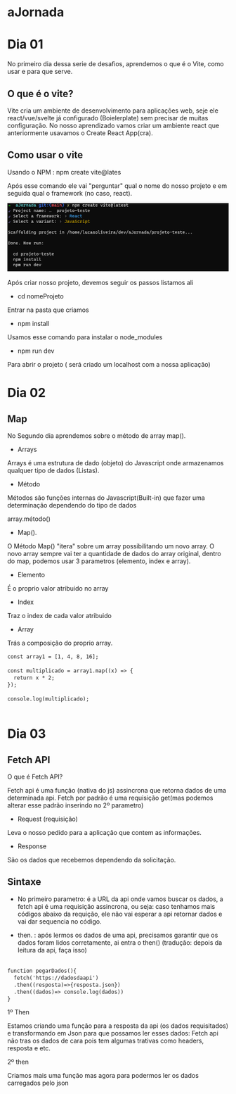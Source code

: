 # aJornada

# Dia 01

No primeiro dia dessa serie de desafios, aprendemos o que é o Vite, como usar e para que serve.

## O que é o vite?

Vite cria um ambiente de desenvolvimento para aplicações web, seje ele react/vue/svelte já configurado (Boielerplate) sem precisar de muitas configuração.
No nosso aprendizado vamos criar um ambiente react que anteriormente usavamos o Create React App(cra).

## Como usar o vite

Usando o NPM : npm create vite@lates

Após esse comando ele vai "perguntar" qual o nome do nosso projeto e em seguida qual o framework (no caso, react).

![Print](/Vite.png)

Após criar nosso projeto, devemos seguir os passos listamos ali

- cd nomeProjeto

Entrar na pasta que criamos

- npm install

Usamos esse comando para instalar o node_modules

- npm run dev

Para abrir o projeto ( será criado um localhost com a nossa aplicação)

# Dia 02

## Map

No Segundo dia aprendemos sobre o método de array map().

- Arrays

Arrays é uma estrutura de dado (objeto) do Javascript onde armazenamos qualquer tipo de dados (Listas).

- Método

Métodos são funções internas do Javascript(Built-in) que fazer uma determinação dependendo do tipo de dados

array.método()

- Map().

O Método Map() "itera" sobre um array possibilitando um novo array. O novo array sempre vai ter a quantidade de dados do array original, dentro do map, podemos usar 3 parametros (elemento, index e array).

- Elemento

É o proprio valor atribuido no array

- Index

Traz o index de cada valor atribuido

- Array

Trás a composição do proprio array.

```javascript:
const array1 = [1, 4, 8, 16];

const multiplicado = array1.map((x) => {
  return x * 2;
});

console.log(multiplicado);


```

# Dia 03

## Fetch API

O que é Fetch API?

Fetch api é uma função (nativa do js) assincrona que retorna dados de uma determinada api.
Fetch por padrão é uma requisição get(mas podemos alterar esse padrão inserindo no 2º parametro)

- Request (requisição)

Leva o nosso pedido para a aplicação que contem as informações.

- Response

São os dados que recebemos dependendo da solicitação.

## Sintaxe

- No primeiro parametro: é a URL da api onde vamos buscar os dados, a fetch api é uma requisição assincrona, ou seja: caso tenhamos mais códigos abaixo da requição, ele não vai esperar a api retornar dados e vai dar sequencia no código.

- then. : após lermos os dados de uma api, precisamos garantir que os dados foram lidos corretamente, ai entra o then() (tradução: depois da leitura da api, faça isso)

```javascript:

function pegarDados(){
  fetch('https://dadosdaapi')
  .then((resposta)=>{resposta.json})
  .then((dados)=> console.log(dados))
}
```

1º Then

Estamos criando uma função para a resposta da api (os dados requisitados) e transformando em Json para que possamos ler esses dados: Fetch api não tras os dados de cara pois tem algumas trativas como headers, resposta e etc.

2º then

Criamos mais uma função mas agora para podermos ler os dados carregados pelo json
